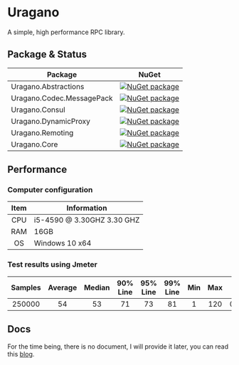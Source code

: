 # Uragano
A simple, high performance RPC library.

## Package & Status
Package | NuGet
--------|------
Uragano.Abstractions|[![NuGet package](https://buildstats.info/nuget/Uragano.Abstractions?includePreReleases=true)](https://www.nuget.org/packages/Uragano.Abstractions/0.0.1-preview.201)
Uragano.Codec.MessagePack|[![NuGet package](https://buildstats.info/nuget/Uragano.Codec.MessagePack?includePreReleases=true)](https://www.nuget.org/packages/Uragano.Codec.MessagePack/0.0.1-preview.201)
Uragano.Consul|[![NuGet package](https://buildstats.info/nuget/Uragano.Consul?includePreReleases=true)](https://www.nuget.org/packages/Uragano.Consul/0.0.1-preview.201)
Uragano.DynamicProxy|[![NuGet package](https://buildstats.info/nuget/Uragano.DynamicProxy?includePreReleases=true)](https://www.nuget.org/packages/Uragano.DynamicProxy/0.0.1-preview.201)
Uragano.Remoting|[![NuGet package](https://buildstats.info/nuget/Uragano.Remoting?includePreReleases=true)](https://www.nuget.org/packages/Uragano.Remoting/0.0.1-preview.201)
Uragano.Core|[![NuGet package](https://buildstats.info/nuget/Uragano.Core?includePreReleases=true)](https://www.nuget.org/packages/Uragano.Core/0.0.1-preview.201)

## Performance
### Computer configuration

Item|Information
:---------:|----------
CPU|i5-4590 @ 3.30GHZ  3.30 GHZ
RAM|16GB
OS|Windows 10 x64

### Test results using Jmeter
Samples|Average|Median|90% Line|95% Line|99% Line|Min|Max|Error %|Throughput|KB/sec
:-------:|:--------:|:------:|:-------:|:--------:|:--------:|:----:|:---:|:------:|:----------:|:------:
250000|54|53|71|73|81|1|120|0.00%|8943.6/sec|1825.4


## Docs
For the time being, there is no document, I will provide it later, you can read this [blog](https://blog.csdn.net/petbase1/article/details/87007606).

